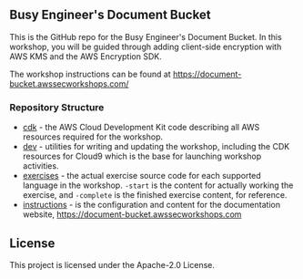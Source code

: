 ## Busy Engineer's Document Bucket

This is the GitHub repo for the Busy Engineer's Document Bucket.
In this workshop,
you will be guided through adding client-side encryption with AWS KMS
and the AWS Encryption SDK.

The workshop instructions can be found at
https://document-bucket.awssecworkshops.com/

### Repository Structure

* [cdk](https://github.com/aws-samples/busy-engineers-document-bucket/tree/master/cdk) - the AWS Cloud Development Kit code describing all AWS resources required for the workshop.
* [dev](https://github.com/aws-samples/busy-engineers-document-bucket/tree/master/dev) - utilities for writing and updating the workshop, including the CDK resources for Cloud9 which is the base for launching workshop activities.
* [exercises](https://github.com/aws-samples/busy-engineers-document-bucket/tree/master/exercises) - the actual exercise source code for each supported language in the workshop.  `-start` is the content for actually working the exercise, and `-complete` is the finished exercise content, for reference.
* [instructions](https://github.com/aws-samples/busy-engineers-document-bucket/tree/master/instructions) - is the configuration and content for the documentation website, https://document-bucket.awssecworkshops.com

## License

This project is licensed under the Apache-2.0 License.

